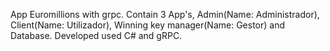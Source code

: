 App Euromillions with grpc. Contain 3 App's, Admin(Name: Administrador), Client(Name: Utilizador), Winning key manager(Name: Gestor) and Database.
Developed used C# and gRPC.
